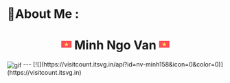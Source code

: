# 💫About Me :
<h1 align="center"><img alt="Portfolio" src="/vietnam (1).png"> Minh Ngo Van <img alt="Portfolio" src="/vietnam (1).png"></h1> 
<img alt="gif" align="center" src="/videoplasty-11018-chill-coding-programming-lofi-animation-stock-animation-pdp.gif"> 
---
[![](https://visitcount.itsvg.in/api?id=nv-minh158&icon=0&color=0)](https://visitcount.itsvg.in)
